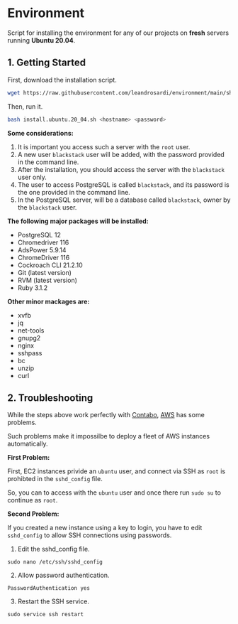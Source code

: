 # Environment

Script for installing the environment for any of our projects on **fresh** servers running **Ubuntu 20.04**.

## 1. Getting Started

First, download the installation script.

```bash
wget https://raw.githubusercontent.com/leandrosardi/environment/main/sh/install.ubuntu.20_04.sh
```

Then, run it.

```bash
bash install.ubuntu.20_04.sh <hostname> <password>
```

**Some considerations:**

1. It is important you access such a server with the `root` user.
2. A new user `blackstack` user will be added, with the password provided in the command line.
3. After the installation, you should access the server with the `blackstack` user only.
4. The user to access PostgreSQL is called `blackstack`, and its password is the one provided in the command line.
5. In the PostgreSQL server, will be a database called `blackstack`, owner by the `blackstack` user.

**The following major packages will be installed:**

- PostgreSQL 12
- Chromedriver 116
- AdsPower 5.9.14
- ChromeDriver 116
- Cockroach CLI 21.2.10
- Git (latest version)
- RVM (latest version)
- Ruby 3.1.2

**Other minor mackages are:**

- xvfb
- jq
- net-tools
- gnupg2
- nginx
- sshpass
- bc
- unzip
- curl

## 2. Troubleshooting

While the steps above work perfectly with [Contabo](https://contabo.com), [AWS](https://aws.amazon.com) has some problems.

Such problems make it impossilbe to deploy a fleet of AWS instances automatically.

**First Problem:**

First, EC2 instances privide an `ubuntu` user, and connect via SSH as `root` is prohibted in the `sshd_config` file.

So, you can to access with the `ubuntu` user and once there run `sudo su` to continue as `root`.

**Second Problem:**

If you created a new instance using a key to login, you have to edit `sshd_config` to allow SSH connections using passwords.

1. Edit the sshd_config file.

```
sudo nano /etc/ssh/sshd_config
```

2. Allow password authentication.

```
PasswordAuthentication yes
```

3. Restart the SSH service.

```
sudo service ssh restart
```